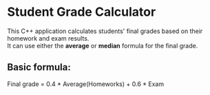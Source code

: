 # Student Grade Calculator

This C++ application calculates students' final grades based on their homework and exam results.  
It can use either the **average** or **median** formula for the final grade.

## Basic formula:
Final grade = 0.4 * Average(Homeworks) + 0.6 * Exam
